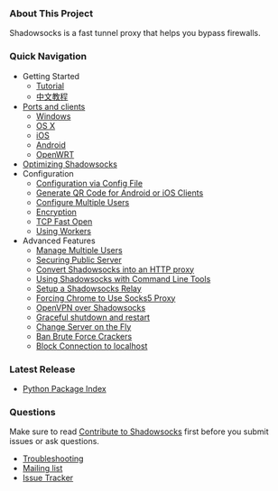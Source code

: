 ### About This Project

Shadowsocks is a fast tunnel proxy that helps you bypass firewalls.

### Quick Navigation

- Getting Started
    * [Tutorial]
    * [中文教程][Chinese Readme]
- [Ports and clients](https://github.com/shadowsocks/shadowsocks/wiki/Ports-and-Clients)
    * [Windows](https://github.com/shadowsocks/shadowsocks/wiki/Ports-and-Clients#windows)
    * [OS X](https://github.com/shadowsocks/shadowsocks/wiki/Ports-and-Clients#os-x)
    * [iOS](https://github.com/shadowsocks/shadowsocks/wiki/Ports-and-Clients#ios)
    * [Android](https://github.com/shadowsocks/shadowsocks/wiki/Ports-and-Clients#android)
    * [OpenWRT](https://github.com/shadowsocks/shadowsocks/wiki/Ports-and-Clients#openwrt)
- [Optimizing Shadowsocks](https://github.com/shadowsocks/shadowsocks/wiki/Optimizing-Shadowsocks)
- Configuration
    * [Configuration via Config File](https://github.com/shadowsocks/shadowsocks/wiki/Configuration-via-Config-File)
    * [Generate QR Code for Android or iOS Clients](https://github.com/clowwindy/shadowsocks/wiki/Generate-QR-Code-for-Android-or-iOS-Clients)
    * [Configure Multiple Users](https://github.com/shadowsocks/shadowsocks/wiki/Configure-Multiple-Users)
    * [Encryption](https://github.com/shadowsocks/shadowsocks/wiki/Encryption)
    * [TCP Fast Open](https://github.com/shadowsocks/shadowsocks/wiki/TCP-Fast-Open)
    * [Using Workers](https://github.com/shadowsocks/shadowsocks/wiki/Workers)
- Advanced Features
    * [Manage Multiple Users](https://github.com/shadowsocks/shadowsocks/wiki/Manage-Multiple-Users)
    * [Securing Public Server](https://github.com/shadowsocks/shadowsocks/wiki/Securing-Public-Shadowsocks-Server)
    * [Convert Shadowsocks into an HTTP proxy](https://github.com/shadowsocks/shadowsocks/wiki/Convert-Shadowsocks-into-an-HTTP-proxy)
    * [Using Shadowsocks with Command Line Tools](https://github.com/shadowsocks/shadowsocks/wiki/Using-Shadowsocks-with-Command-Line-Tools)
    * [Setup a Shadowsocks Relay](https://github.com/shadowsocks/shadowsocks/wiki/Setup-a-Shadowsocks-relay)
    * [Forcing Chrome to Use Socks5 Proxy](https://github.com/shadowsocks/shadowsocks/wiki/Forcing-Chrome-to-Use-Socks5-Proxy)
    * [OpenVPN over Shadowsocks](https://github.com/shadowsocks/shadowsocks/wiki/Connect-to-OpenVPN-over-Shadowsocks)
    * [Graceful shutdown and restart](https://github.com/shadowsocks/shadowsocks/wiki/Graceful-shutdown-and-restart)
    * [Change Server on the Fly](https://github.com/shadowsocks/shadowsocks/wiki/Change-Server-on-the-Fly)
    * [Ban Brute Force Crackers](https://github.com/shadowsocks/shadowsocks/wiki/Ban-Brute-Force-Crackers)
    * [Block Connection to localhost](https://github.com/shadowsocks/shadowsocks/wiki/Block-Connection-to-localhost)

### Latest Release

- [Python Package Index](https://pypi.python.org/pypi/shadowsocks)

### Questions

Make sure to read [Contribute to Shadowsocks](https://github.com/shadowsocks/shadowsocks/blob/master/CONTRIBUTING.md) first before you submit issues or ask questions.

- [Troubleshooting]
- [Mailing list]
- [Issue Tracker]

[Build Status]:     https://img.shields.io/travis/shadowsocks/shadowsocks/master.svg?style=flat
[Chinese Readme]:   https://github.com/shadowsocks/shadowsocks/wiki/Shadowsocks-%E4%BD%BF%E7%94%A8%E8%AF%B4%E6%98%8E
[Issue Tracker]:    https://github.com/shadowsocks/shadowsocks/issues?state=open
[Mailing list]:     http://groups.google.com/group/shadowsocks
[PyPI]:             https://pypi.python.org/pypi/shadowsocks
[PyPI version]:     https://img.shields.io/pypi/v/shadowsocks.svg?style=flat
[Tutorial]:           https://github.com/shadowsocks/shadowsocks/blob/master/README.md
[Supervisor]:       https://github.com/shadowsocks/shadowsocks/wiki/Configure-Shadowsocks-with-Supervisor
[TCP_FASTOPEN]:     https://github.com/shadowsocks/shadowsocks/wiki/TCP-Fast-Open
[Travis CI]:        https://travis-ci.org/shadowsocks/shadowsocks
[Troubleshooting]:  https://github.com/shadowsocks/shadowsocks/wiki/Troubleshooting